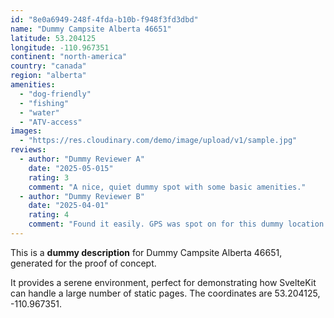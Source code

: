 ```yaml
---
id: "8e0a6949-248f-4fda-b10b-f948f3fd3dbd"
name: "Dummy Campsite Alberta 46651"
latitude: 53.204125
longitude: -110.967351
continent: "north-america"
country: "canada"
region: "alberta"
amenities:
  - "dog-friendly"
  - "fishing"
  - "water"
  - "ATV-access"
images:
  - "https://res.cloudinary.com/demo/image/upload/v1/sample.jpg"
reviews:
  - author: "Dummy Reviewer A"
    date: "2025-05-015"
    rating: 3
    comment: "A nice, quiet dummy spot with some basic amenities."
  - author: "Dummy Reviewer B"
    date: "2025-04-01"
    rating: 4
    comment: "Found it easily. GPS was spot on for this dummy location."
---
```


This is a **dummy description** for Dummy Campsite Alberta 46651, generated for the proof of concept.

It provides a serene environment, perfect for demonstrating how SvelteKit can handle a large number of static pages. The coordinates are 53.204125, -110.967351.
